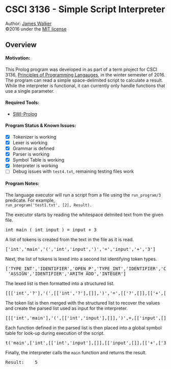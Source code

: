 # CSCI 3136 - Simple Script Interpreter  
Author: [James Walker](github.com/JDSWalker/)  
©2016 under the [MIT license](www.opensource.org/licenses/mit-license.php)  

## Overview  

#### Motivation:  
This Prolog program was developed in as part of a term project for CSCI 3136, [Principles of Programming Langauges](academiccalendar.dal.ca/Catalog/ViewCatalog.aspx?pageid=viewcatalog&entitytype=CID&entitycode=CSCI+3136), in the winter semester of 2016. The program can read a simple space-delimited script to calculate a result. While the interpreter is functional, it can currently only handle functions that use a single parameter.  

#### Required Tools:  
- [SWI-Prolog](http://portableapps.com/apps/development/swi-prolog_portable)  

#### Program Status & Known Issues:  
- [x] Tokenizer is working  
- [x] Lexer is working  
- [x] Grammar is defined
- [x] Parser is working
- [x] Symbol Table is working  
- [x] Interpreter is working  
- [ ] Debug issues with `test4.txt`, remaining testing files work  

#### Program Notes:  
The language executor will run a script from a file using the `run_program/3` predicate. For example,  
`run_program('test1.txt', [2], Result).`  

The executor starts by reading the whitespace delmited text from the given file.  
<pre>int main ( int input ) = input + 3</pre>  

A list of tokens is created from the text in the file as it is read.  
<pre>['int','main','(','int','input',')','=','input','+','3']</pre>  

Next, the list of tokens is lexed into a second list identifying token types.  
<pre>['TYPE_INT','IDENTIFIER','OPEN_P','TYPE_INT','IDENTIFIER','CLOSE_P',  
 'ASSIGN','IDENTIFIER','ARITH_ADD','INTEGER']</pre>  

The lexed list is then formatted into a structured list.  
<pre>[[['int','?'],'(',[['int','?'],[]],')','=',[['?',[]],[['+',['integer']]]]]]</pre>  

The token list is then merged with the structured list to recover the values and create the parsed list used as input for the interpreter.  
<pre>[[['int','main'],'(',[['int','input'],[]],')',=,[['input',[]],[['+',['3']]]]]]</pre>  

Each function defined in the parsed list is then placed into a global symbol table for look-up during execution of the script.  
<pre>t('main',['int',[['int','input'],[]],[['input',[]],[['+',['3']]]]],-,t,t)</pre>  

Finally, the interpreter calls the `main` function and returns the result.
<pre>Result:    5</pre>
